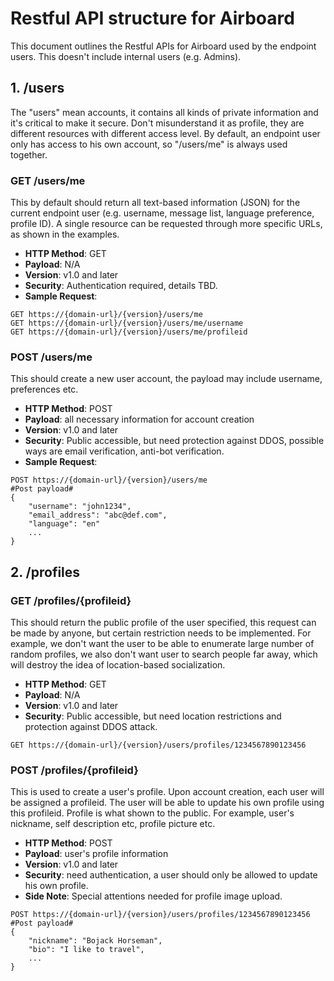 # Restful API structure for Airboard
This document outlines the Restful APIs for Airboard used by the endpoint users. This doesn't include internal users (e.g. Admins).

## 1. /users
The "users" mean accounts, it contains all kinds of private information and it's critical to make it secure. Don't misunderstand it as profile, they are different resources with different access level. By default, an endpoint user only has access to his own account, so "/users/me" is always used together.

### GET /users/me
This by default should return all text-based information (JSON) for the current endpoint user (e.g. username, message list, language preference, profile ID). A single resource can be requested through more specific URLs, as shown in the examples.
- **HTTP Method**:  GET
- **Payload**:      N/A
- **Version**:      v1.0 and later
- **Security**:     Authentication required, details TBD.
- **Sample Request**:
```
GET https://{domain-url}/{version}/users/me
GET https://{domain-url}/{version}/users/me/username
GET https://{domain-url}/{version}/users/me/profileid
```

### POST /users/me
This should create a new user account, the payload may include username, preferences etc.
- **HTTP Method**:  POST
- **Payload**:      all necessary information for account creation
- **Version**:      v1.0 and later
- **Security**:     Public accessible, but need protection against DDOS, possible ways are email verification, anti-bot verification.
- **Sample Request**:
```
POST https://{domain-url}/{version}/users/me
#Post payload#
{
    "username": "john1234",
    "email_address": "abc@def.com",
    "language": "en"
    ...
}
```

## 2. /profiles

### GET /profiles/{profileid}
This should return the public profile of the user specified, this request can be made by anyone, but certain restriction needs to be implemented. For example, we don't want the user to be able to enumerate large number of random profiles, we also don't want user to search people far away, which will destroy the idea of location-based socialization.
- **HTTP Method**:  GET
- **Payload**:      N/A
- **Version**:      v1.0 and later
- **Security**:     Public accessible, but need location restrictions and protection against DDOS attack.
```
GET https://{domain-url}/{version}/users/profiles/1234567890123456
```

### POST /profiles/{profileid}
This is used to create a user's profile. Upon account creation, each user will be assigned a profileid. The user will be able to update his own profile using this profileid. Profile is what shown to the public. For example, user's nickname, self description etc, profile picture etc.
- **HTTP Method**:  POST
- **Payload**:      user's profile information
- **Version**:      v1.0 and later
- **Security**:     need authentication, a user should only be allowed to update his own profile.
- **Side Note**:    Special attentions needed for profile image upload.

```
POST https://{domain-url}/{version}/users/profiles/1234567890123456
#Post payload#
{
    "nickname": "Bojack Horseman",
    "bio": "I like to travel",
    ...
}
```
